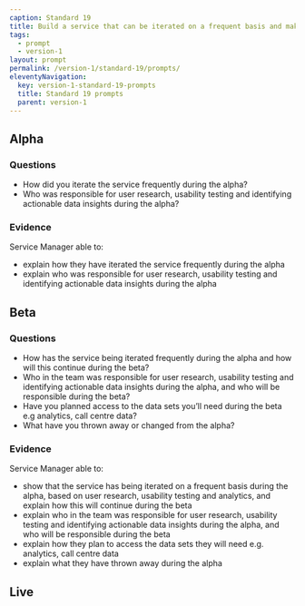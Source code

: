 ```yaml
---
caption: Standard 19
title: Build a service that can be iterated on a frequent basis and make sure resources are in place to do so.
tags:
  - prompt
  - version-1
layout: prompt
permalink: /version-1/standard-19/prompts/
eleventyNavigation:
  key: version-1-standard-19-prompts
  title: Standard 19 prompts
  parent: version-1
---
```


## Alpha

### Questions

- How did you iterate the service frequently during the alpha?
- Who was responsible for user research, usability testing and identifying actionable data insights during the alpha?

### Evidence

Service Manager able to:

- explain how they have iterated the service frequently during the alpha
- explain who was responsible for user research, usability testing and identifying actionable data insights during the alpha

## Beta

### Questions

- How has the service being iterated frequently during the alpha and how will this continue during the beta?
- Who in the team was responsible for user research, usability testing and identifying actionable data insights during the alpha, and who will be responsible during the beta?
- Have you planned access to the data sets you’ll need during the beta e.g analytics, call centre data?
- What have you thrown away or changed from the alpha?

### Evidence

Service Manager able to:

- show that the service has being iterated on a frequent basis during the alpha, based on user research, usability testing and analytics, and explain how this will continue during the beta
- explain who in the team was responsible for user research, usability testing and identifying actionable data insights during the alpha, and who will be responsible during the beta
- explain how they plan to access the data sets they will need e.g. analytics, call centre data
- explain what they have thrown away during the alpha

## Live
